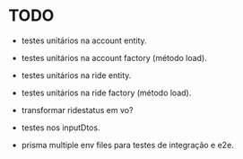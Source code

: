 # TODO
- testes unitários na account entity.
- testes unitários na account factory (método load).
- testes unitários na ride entity.
- testes unitários na ride factory (método load).

- transformar ridestatus em vo?
- testes nos inputDtos.

- prisma multiple env files para testes de integração e e2e.
